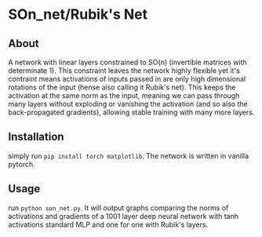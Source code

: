 # SOn_net/Rubik's Net
## About
A network with linear layers constrained to SO(n) (invertible matrices with determinate 1).  This constraint leaves the network highly flexible yet it's contraint means activations of inputs passed in are only high dimensional rotations of the input (hense also calling it Rubik's net).  This keeps the activation at the same norm as the input, meaning we can pass through many layers without exploding or vanishing the activation (and so also the back-propagated gradients), allowing stable training with many more layers.

## Installation
simply run `pip install torch matplotlib`.  The network is written in vanilla pytorch.

## Usage
run `python son_net.py`.  It will output graphs comparing the norms of activations and gradients of a 1001 layer deep neural network with tanh activations  standard MLP and one for one with Rubik's layers.

